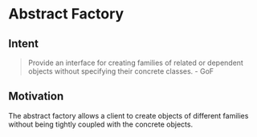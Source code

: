 # Abstract Factory

## Intent

> Provide an interface for creating families of related or dependent objects without specifying their concrete classes. - GoF

## Motivation

The abstract factory allows a client to create objects of different families without being tightly coupled with the concrete objects.

